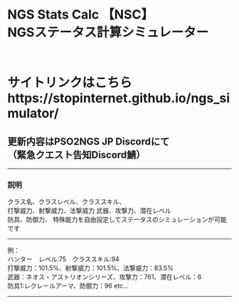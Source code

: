 <h1>NGS Stats Calc 【NSC】 <br> NGSステータス計算シミュレーター<h1>
<br>
サイトリンクはこちら<br>
https://stopinternet.github.io/ngs_simulator/
<br>
<h2>更新内容はPSO2NGS JP Discordにて<br>
（緊急クエスト告知Discord鯖）</h2>
<hr>
<h3>説明</h3>
クラス名、クラスレベル、クラススキル、<br>
打撃威力、射撃威力、法撃威力
武器、攻撃力、潜在レベル<br>
防具、防御力、
特殊能力を自由設定してステータスのシミュレーションが可能です
<hr>
例：
<br>ハンター　レベル:75　クラススキル:94
<br>打撃威力：101.5%、射撃威力：101.5%、法撃威力：83.5%
<br>武器：ネオス・アストリオンシリーズ、攻撃力：761、潜在レベル：6
<br>防具1:レクレールアーマ、防御力：96 etc...
<hr>
